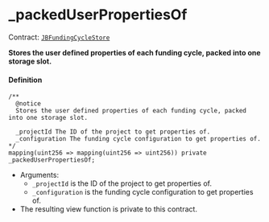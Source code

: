 # _packedUserPropertiesOf

Contract: [`JBFundingCycleStore`](/dev/api/contracts/jbfundingcyclestore/README.md)​‌

**Stores the user defined properties of each funding cycle, packed into one storage slot.**

#### Definition

```
/** 
  @notice
  Stores the user defined properties of each funding cycle, packed into one storage slot.

  _projectId The ID of the project to get properties of.
  _configuration The funding cycle configuration to get properties of.
*/
mapping(uint256 => mapping(uint256 => uint256)) private _packedUserPropertiesOf;
```

* Arguments:
  * `_projectId` is the ID of the project to get properties of.
  * `_configuration` is the funding cycle configuration to get properties of.
* The resulting view function is private to this contract.
